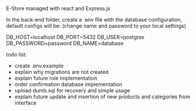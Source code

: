 E-Store managed with react and Express.js

In the back-end folder, create a .env file with the database configuration, default configs will be:
(change name and password to your local settings)

DB_HOST=localhost
DB_PORT=5432
DB_USER=postgres
DB_PASSWORD=password
DB_NAME=database


todo list:
- create .env.example
- explain why migrations are not created
- explain future role implementation
- order confirmation database implementation
- upload dumb.sql for recovery and simple usage
- explain future update and insertion of new products and categories from interface